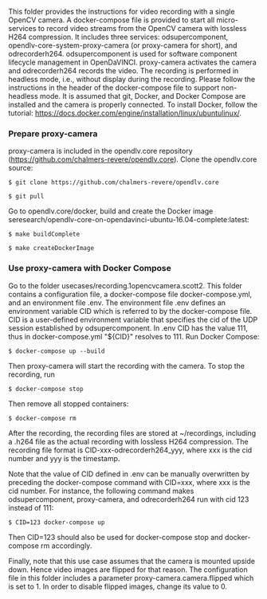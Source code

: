This folder provides the instructions for video recording with a single OpenCV camera. A docker-compose file is provided to start all micro-services to record video streams from the OpenCV camera with lossless H264 compression. It includes three services: odsupercomponent, opendlv-core-system-proxy-camera (or proxy-camera for short), and odrecorderh264. odsupercomponent is used for software component lifecycle management in OpenDaVINCI. proxy-camera activates the camera and odrecorderh264 records the video. The recording is performed in headless mode, i.e., without display during the recording. Please follow the instructions in the header of the docker-compose file to support non-headless mode. It is assumed that git, Docker, and Docker Compose are installed and the camera is properly connected. To install Docker, follow the tutorial: https://docs.docker.com/engine/installation/linux/ubuntulinux/.
    
### Prepare proxy-camera

proxy-camera is included in the opendlv.core repository (https://github.com/chalmers-revere/opendlv.core). Clone the opendlv.core source:

    $ git clone https://github.com/chalmers-revere/opendlv.core
    
    $ git pull
    
Go to opendlv.core/docker, build and create the Docker image seresearch/opendlv-core-on-opendavinci-ubuntu-16.04-complete:latest:

    $ make buildComplete
    
    $ make createDockerImage
    
### Use proxy-camera with Docker Compose

Go to the folder usecases/recording.1opencvcamera.scott2. This folder contains a configuration file, a docker-compose file docker-compose.yml, and an environment file .env. The environment file .env defines an environment variable CID which is referred to by the docker-compose file. CID is a user-defined environment variable that specifies the cid of the UDP session established by odsupercomponent. In .env CID has the value 111, thus in docker-compose.yml "${CID}" resolves to 111.  Run Docker Compose:
    
    $ docker-compose up --build

Then proxy-camera will start the recording with the camera. To stop the recording, run

    $ docker-compose stop
    
Then remove all stopped containers:

    $ docker-compose rm

After the recording, the recording files are stored at ~/recordings, including a .h264 file as the actual recording with lossless H264 compression. The recording file format is CID-xxx-odrecorderh264_yyy, where xxx is the cid number and yyy is the timestamp.

Note that the value of CID defined in .env can be manually overwritten by preceding the docker-compose command with CID=xxx, where xxx is the cid number. For instance, the following command makes odsupercomponent, proxy-camera, and odrecorderh264 run with cid 123 instead of 111:

    $ CID=123 docker-compose up
    
Then CID=123 should also be used for docker-compose stop and docker-compose rm accordingly.

Finally, note that this use case assumes that the camera is mounted upside down. Hence video images are flipped for that reason. The configuration file in this folder includes a parameter proxy-camera.camera.flipped which is set to 1. In order to disable flipped images, change its value to 0.


